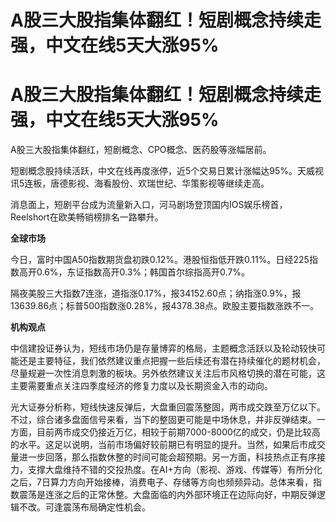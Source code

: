 # A股三大股指集体翻红！短剧概念持续走强，中文在线5天大涨95%

# A股三大股指集体翻红！短剧概念持续走强，中文在线5天大涨95%

A股三大股指集体翻红，短剧概念、CPO概念、医药股等涨幅居前。

短剧概念股持续活跃，中文在线再度涨停，近5个交易日累计涨幅达95%。天威视讯5连板，唐德影视、海看股份、欢瑞世纪、华策影视等继续走高。

消息面上，短剧平台成为流量新入口，河马剧场登顶国内IOS娱乐榜首，Reelshort在欧美畅销榜排名一路攀升。

**全球市场**

今日，富时中国A50指数期货盘初跌0.12%。港股恒指低开跌0.11%。日经225指数高开0.6%，东证指数高开0.3%；韩国首尔综指高开0.7%。

隔夜美股三大指数7连涨，道指涨0.17%，报34152.60点；纳指涨0.9%，报13639.86点；标普500指数涨0.28%，报4378.38点。欧股主要指数涨跌不一。

**机构观点**

中信建投证券认为，短线市场仍是存量博弈的格局，主题概念活跃以及轮动较快可能还是主要特征，我们依然建议重点把握一些后续还有潜在持续催化的题材机会，尽量规避一次性消息刺激的板块。另外依然建议关注后市风格切换的潜在可能，这主要需要重点关注四季度经济的修复力度以及长期资金入市的动向。

光大证券分析称，短线快速反弹后，大盘重回震荡整固，两市成交跌至万亿以下。不过，综合诸多盘面信号来看，当下的整固更可能是中场休息，并非反弹结束。一方面，目前两市成交仍接近万亿，相较于前期7000-8000亿的成交，仍是比较高的水平。这足以说明，当前市场偏好较前期已有明显的提升。当然，如果后市成交量进一步回落，那么指数休整的时间可能会超预期。另一方面，科技热点正有序接力，支撑大盘维持不错的交投热度。在AI+方向（影视、游戏、传媒等）有所分化之后，7日算力方向开始接棒，消费电子、存储等方向也频频异动。总体来看，指数震荡是连涨之后的正常休整。大盘面临的内外部环境正在边际向好，中期反弹逻辑不改。可逢震荡布局确定性机会。

